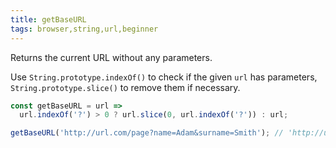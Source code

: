 ```yaml
---
title: getBaseURL
tags: browser,string,url,beginner
---
```


Returns the current URL without any parameters.

Use `String.prototype.indexOf()` to check if the given `url` has parameters, `String.prototype.slice()` to remove them if necessary.

```js
const getBaseURL = url =>
  url.indexOf('?') > 0 ? url.slice(0, url.indexOf('?')) : url;
```

```js
getBaseURL('http://url.com/page?name=Adam&surname=Smith'); // 'http://url.com/page'
```
